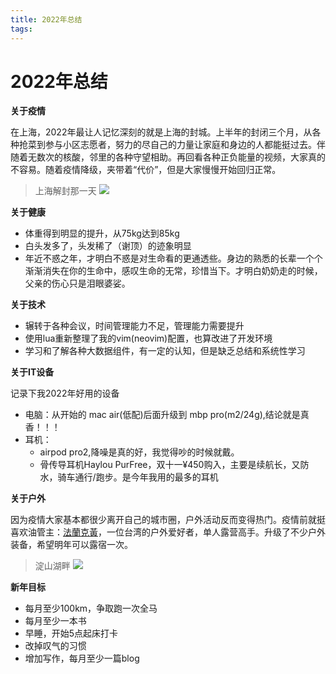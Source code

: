 ```yaml
---
title: 2022年总结
tags:
---
```

2022年总结
===


**关于疫情**

在上海，2022年最让人记忆深刻的就是上海的封城。上半年的封闭三个月，从各种抢菜到参与小区志愿者，努力的尽自己的力量让家庭和身边的人都能挺过去。伴随着无数次的核酸，邻里的各种守望相助。再回看各种正负能量的视频，大家真的不容易。随着疫情降级，夹带着“代价”，但是大家慢慢开始回归正常。
> 上海解封那一天
> ![](https://i.imgur.com/WCsuP9F.png)


**关于健康**

- 体重得到明显的提升，从75kg达到85kg
- 白头发多了，头发稀了（谢顶）的迹象明显
- 年近不惑之年，才明白不惑是对生命看的更通透些。身边的熟悉的长辈一个个渐渐消失在你的生命中，感叹生命的无常，珍惜当下。才明白奶奶走的时候，父亲的伤心只是泪眼婆娑。


**关于技术**

- 辗转于各种会议，时间管理能力不足，管理能力需要提升
- 使用lua重新整理了我的vim(neovim)配置，也算改进了开发环境
- 学习和了解各种大数据组件，有一定的认知，但是缺乏总结和系统性学习

**关于IT设备**

记录下我2022年好用的设备

- 电脑：从开始的 mac air(低配)后面升级到 mbp pro(m2/24g),结论就是真香！！！
- 耳机：
    - airpod pro2,降噪是真的好，我觉得吵的时候就戴。
    - 骨传导耳机Haylou PurFree，双十一¥450购入，主要是续航长，又防水，骑车通行/跑步。是今年我用的最多的耳机

**关于户外**

因为疫情大家基本都很少离开自己的城市圈，户外活动反而变得热门。疫情前就挺喜欢油管主：[法蘭克黃](https://www.youtube.com/@frankhuang2016)，一位台湾的户外爱好者，单人露营高手。升级了不少户外装备，希望明年可以露宿一次。
> 淀山湖畔
> ![](https://i.imgur.com/EPHNoBA.png)


**新年目标**

- 每月至少100km，争取跑一次全马
- 每月至少一本书
- 早睡，开始5点起床打卡
- 改掉叹气的习惯
- 增加写作，每月至少一篇blog
